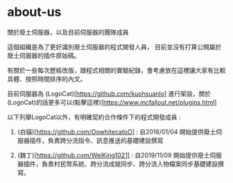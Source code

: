 # about-us
關於廢土伺服器，以及目前伺服器的團隊成員

這個組織是為了更好識別廢土伺服器的程式開發人員，
目前並沒有打算公開屬於廢土伺服器的插件原始碼。

有關於一些每次歷經改版，跟程式相關的實驗紀錄，會考慮放在這裡讓大家有比較具體、按照時間排序的內文。

目前伺服器為 (LogoCat)[https://github.com/kuohsuanlo] 進行架設，關於(LogoCat)的話更多可以(點擊這裡)[https://www.mcfallout.net/plugins.html]

以下列舉LogoCat以外，有明確契約合作條件下的程式開發成員 : 

1. (白貓)[https://github.com/OowhitecatoO] : 
自2018/01/04 開始提供廢土伺服器插件，負責跨分流指令、訊息推送的基礎建設撰寫

2. (魏丁)[https://github.com/WeiKing1021] : 
自2019/11/09 開始提供廢土伺服器插件，負責村民幣系統、跨分流成就同步、跨分流人物檔案同步基礎建設撰寫。


